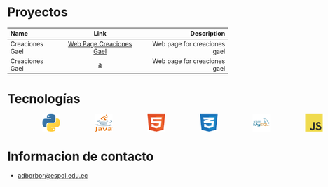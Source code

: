 # Proyectos
  | Name      | Link | Description     |
  | :---        |    :----:   |          ---: |
  |Creaciones Gael      | [Web Page Creaciones Gael](https://creacionesgael.netlify.app)      | Web page for creaciones gael  |
  |Creaciones Gael      | <a href='https://creacionesgael.netlify.app' target='_blank'> a</a>     | Web page for creaciones gael  |
  
# Tecnologías 
  <div style="display:flex; flex-direction: row; flex-wrap:wrap; justify-content:space-evenly; width:800px;" >
	<img src="/assets/icons/logo-python.svg" alt= “python-logo” width="40px" height="40px"> 
	<img src="/assets/icons/logo-java.svg" alt= “java-logo” width="40px" height="40px"> 
	<img src="/assets/icons/logo-html.svg" alt= “html-logo” width="40px" height="40px"> 
	<img src="/assets/icons/logo-css.svg" alt= “csss-logo” width="40px" height="40px"> 
	<img src="/assets/icons/logo-mysql.svg" alt= “mysql-logo” width="40px" height="40px"> 
	<img src="/assets/icons/logo-javascript.svg" alt= “javascript-logo” width="40px" height="40px"> 
  </div>
  
# Informacion de contacto
  * adborbor@espol.edu.ec
